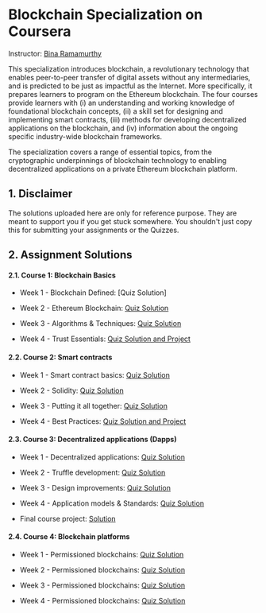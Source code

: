 # Blockchain Specialization on Coursera 
Instructor: [Bina Ramamurthy](https://www.coursera.org/instructor/~5767003)

This specialization introduces blockchain, a revolutionary technology that enables peer-to-peer transfer of digital assets without any intermediaries, and is predicted to be just as impactful as the Internet. More specifically, it prepares learners to program on the Ethereum blockchain. The four courses provide learners with (i) an understanding and working knowledge of foundational blockchain concepts, (ii) a skill set for designing and implementing smart contracts, (iii) methods for developing decentralized applications on the blockchain, and (iv) information about the ongoing specific industry-wide blockchain frameworks.

The specialization covers a range of essential topics, from the cryptographic underpinnings of blockchain technology to enabling decentralized applications on a private Ethereum blockchain platform. 

## 1. Disclaimer
The solutions uploaded here are only for reference purpose. They are meant to support you if you get stuck somewhere. You shouldn't just copy this for submitting your assignments or the Quizzes.


## 2. Assignment Solutions

#### 2.1. Course 1: Blockchain Basics 
- Week 1 - Blockchain Defined: [Quiz Solution]

- Week 2 - Ethereum Blockchain: [Quiz Solution]()

- Week 3 - Algorithms & Techniques: [Quiz Solution]()

- Week 4 - Trust Essentials: [Quiz Solution and Project]()

#### 2.2. Course 2: Smart contracts

- Week 1 - Smart contract basics: [Quiz Solution]()

- Week 2 - Solidity: [Quiz Solution]()

- Week 3 - Putting it all together: [Quiz Solution]()

- Week 4 - Best Practices: [Quiz Solution and Project]()

#### 2.3. Course 3: Decentralized applications (Dapps)

- Week 1 - Decentralized applications: [Quiz Solution]()

- Week 2 - Truffle development: [Quiz Solution]()

- Week 3 - Design improvements: [Quiz Solution]()

- Week 4 - Application models & Standards: [Quiz Solution]() 

- Final course project: [Solution]()

#### 2.4. Course 4: Blockchain platforms

- Week 1 - Permissioned blockchains: [Quiz Solution]()

- Week 2 - Permissioned blockchains: [Quiz Solution]()

- Week 3 - Permissioned blockchains: [Quiz Solution]()

- Week 4 - Permissioned blockchains: [Quiz Solution]()
